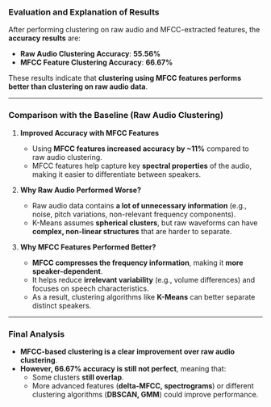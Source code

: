 ### **Evaluation and Explanation of Results**

After performing clustering on raw audio and MFCC-extracted features, the **accuracy results** are:

- **Raw Audio Clustering Accuracy**: **55.56%**
- **MFCC Feature Clustering Accuracy**: **66.67%**

These results indicate that **clustering using MFCC features performs better than clustering on raw audio data**.

---

### **Comparison with the Baseline (Raw Audio Clustering)**
1. **Improved Accuracy with MFCC Features**  
   - Using **MFCC features increased accuracy by ~11%** compared to raw audio clustering.
   - MFCC features help capture key **spectral properties** of the audio, making it easier to differentiate between speakers.

2. **Why Raw Audio Performed Worse?**
   - Raw audio data contains **a lot of unnecessary information** (e.g., noise, pitch variations, non-relevant frequency components).
   - K-Means assumes **spherical clusters**, but raw waveforms can have **complex, non-linear structures** that are harder to separate.

3. **Why MFCC Features Performed Better?**
   - **MFCC compresses the frequency information**, making it **more speaker-dependent**.
   - It helps reduce **irrelevant variability** (e.g., volume differences) and focuses on speech characteristics.
   - As a result, clustering algorithms like **K-Means** can better separate distinct speakers.

---

### **Final Analysis**
- **MFCC-based clustering is a clear improvement over raw audio clustering**.
- **However, 66.67% accuracy is still not perfect**, meaning that:
  - Some clusters **still overlap**.
  - More advanced features (**delta-MFCC, spectrograms**) or different clustering algorithms (**DBSCAN, GMM**) could improve performance.